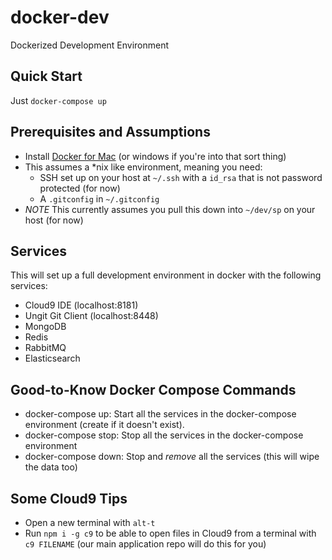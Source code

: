 # docker-dev
Dockerized Development Environment

Quick Start
-----------
Just `docker-compose up`

Prerequisites and Assumptions
-----------------------------
- Install [Docker for Mac](https://www.docker.com/products/docker#/mac) (or windows if you're into that sort thing)
- This assumes a *nix like environment, meaning you need:
    - SSH set up on your host at `~/.ssh` with a `id_rsa` that is not password protected (for now)
    - A `.gitconfig` in `~/.gitconfig`
- *NOTE* This currently assumes you pull this down into `~/dev/sp` on your host (for now)

Services
--------
This will set up a full development environment in docker with the following services:

- Cloud9 IDE (localhost:8181)
- Ungit Git Client (localhost:8448)
- MongoDB
- Redis
- RabbitMQ
- Elasticsearch

Good-to-Know Docker Compose Commands
------------------------------------
- docker-compose up: Start all the services in the docker-compose environment (create if it doesn't exist).
- docker-compose stop: Stop all the services in the docker-compose environment
- docker-compose down: Stop and *remove* all the services (this will wipe the data too)

Some Cloud9 Tips
----------------
- Open a new terminal with `alt-t`
- Run `npm i -g c9` to be able to open files in Cloud9 from a terminal with `c9 FILENAME` (our main application repo will do this for you)